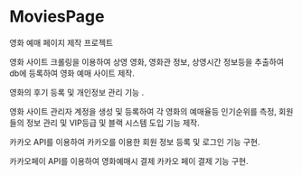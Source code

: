 # MoviesPage
영화 예매 페이지 제작 프로젝트


영화 사이트 크롤링을 이용하여 상영 영화, 영화관 정보, 상영시간 정보등을 추출하여 db에 등록하여 영화 예매 사이트 제작.

영화의 후기 등록 및 개인정보 관리 기능 .

영화 사이트 관리자 계정을 생성 및 등록하여 각 영화의 예매율등 인기순위를 측정, 회원들의 정보 관리 및 VIP등급 및 블랙 시스템 도입 기능 제작.

카카오 API를 이용하여 카카오를 이용한 회원 정보 등록 및 로그인 기능 구현.

카카오페이 API를 이용하여 영화예매시 결제 카카오 페이 결제 기능 구현.
